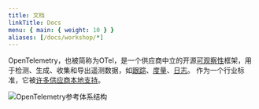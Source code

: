 ```yaml
---
title: 文档
linkTitle: Docs
menu: { main: { weight: 10 } }
aliases: [/docs/workshop/*]
---
```


OpenTelemetry，也被简称为OTel，是一个供应商中立的开源[可观察性](concepts/observability-primer/#what-is-observability)框架，用于检测、生成、收集和导出遥测数据，如[跟踪](concepts/observability-primer/#distributed-traces)、[度量](concepts/observability-primer/#reliability--metrics)、[日志](concepts/observability-primer/#logs)。
作为一个行业标准，它被[许多供应商本地支持](/ecosystem/vendor/)。

![OpenTelemetry参考体系结构](assets/img/otel_diagram.png)
